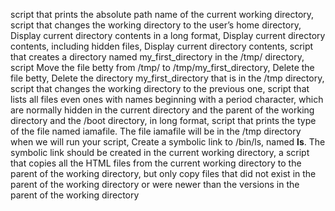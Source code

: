 script that prints the absolute path name of the current working directory, script that changes the working directory to the user’s home directory, Display current directory contents in a long format, Display current directory contents, including hidden files, Display current directory contents, script that creates a directory named my_first_directory in the /tmp/ directory, script Move the file betty from /tmp/ to /tmp/my_first_directory, Delete the file betty, Delete the directory my_first_directory that is in the /tmp directory, script that changes the working directory to the previous one, script that lists all files even ones with names beginning with a period character, which are normally hidden in the current directory and the parent of the working directory and the /boot directory, in long format, script that prints the type of the file named iamafile. The file iamafile will be in the /tmp directory when we will run your script, Create a symbolic link to /bin/ls, named __ls__. The symbolic link should be created in the current working directory, a script that copies all the HTML files from the current working directory to the parent of the working directory, but only copy files that did not exist in the parent of the working directory or were newer than the versions in the parent of the working directory
